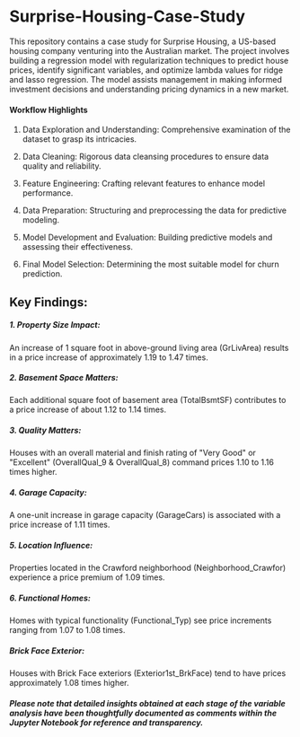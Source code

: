 # Surprise-Housing-Case-Study

This repository contains a case study for Surprise Housing, a US-based housing company venturing into the Australian market. The project involves building a regression model with regularization techniques to predict house prices, identify significant variables, and optimize lambda values for ridge and lasso regression. The model assists management in making informed investment decisions and understanding pricing dynamics in a new market.

#### Workflow Highlights

1. Data Exploration and Understanding: Comprehensive examination of the dataset to grasp its intricacies.

2. Data Cleaning: Rigorous data cleansing procedures to ensure data quality and reliability.

3. Feature Engineering: Crafting relevant features to enhance model performance.

4. Data Preparation: Structuring and preprocessing the data for predictive modeling.

5. Model Development and Evaluation: Building predictive models and assessing their effectiveness.

6. Final Model Selection: Determining the most suitable model for churn prediction.

## Key Findings:

##### 1. Property Size Impact: 
An increase of 1 square foot in above-ground living area (GrLivArea) results in a price increase of approximately 1.19 to 1.47 times.

##### 2. Basement Space Matters: 
Each additional square foot of basement area (TotalBsmtSF) contributes to a price increase of about 1.12 to 1.14 times.

##### 3. Quality Matters: 
Houses with an overall material and finish rating of "Very Good" or "Excellent" (OverallQual_9 & OverallQual_8) command prices 1.10 to 1.16 times higher.

##### 4. Garage Capacity: 
A one-unit increase in garage capacity (GarageCars) is associated with a price increase of 1.11 times.

##### 5. Location Influence:
Properties located in the Crawford neighborhood (Neighborhood_Crawfor) experience a price premium of 1.09 times.

##### 6. Functional Homes: 
Homes with typical functionality (Functional_Typ) see price increments ranging from 1.07 to 1.08 times.

##### Brick Face Exterior: 
Houses with Brick Face exteriors (Exterior1st_BrkFace) tend to have prices approximately 1.08 times higher.

##### Please note that detailed insights obtained at each stage of the variable analysis have been thoughtfully documented as comments within the Jupyter Notebook for reference and transparency.
